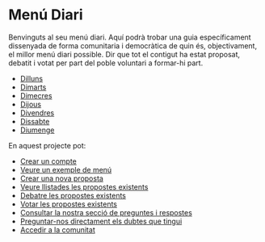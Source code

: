 # Menú Diari

Benvinguts al seu menú diari. Aquí podrà trobar una guia específicament dissenyada de forma comunitaria i democràtica de quin és, objectivament, el millor menú diari possible. Dir que tot el contigut ha estat proposat, debatit i votat per part del poble voluntari a formar-hi part.

- [Dilluns](dilluns.md)
- [Dimarts](dimarts.md)
- [Dimecres](dimecres.md)
- [Dijous](dijous.md)
- [Divendres](divendres.md)
- [Dissabte](dissabte.md)
- [Diumenge](diumenge.md)

En aquest projecte pot:
- [Crear un compte](crear-compte.md)
- [Veure un exemple de menú](exemple.md)
- [Crear una nova proposta](crear-proposta.md)
- [Veure llistades les propostes existents](https://github.com/mmoreram/menu-diari/pulls)
- [Debatre les propostes existents]()
- [Votar les propostes existents]()
- [Consultar la nostra secció de preguntes i respostes]()
- [Preguntar-nos directament els dubtes que tingui]()
- [Accedir a la comunitat]()
